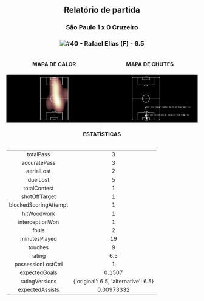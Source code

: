<h2 style="text-align: center;">Relatório de partida</h3>

<h3 style="text-align: center;">São Paulo 1 x 0 Cruzeiro</h3>

<h3 style="text-align: center;"><img src="https://api.sofascore.com/api/v1/player/928527/image">#40 - Rafael Elias (F) - 6.5</h3>

<div style="text-align: left; display: grid; grid-template-columns: 1fr 1fr;">
  <div>
    <h4 style="text-align: center;">MAPA DE CALOR</h3>
    <img src=../players/heatmaps/11067295_928527.png>
</div>
  <div>
    <h4 style="text-align: center;">MAPA DE CHUTES</h3>
    <img src=../players/shotmaps/11067295_928527.png>
  </div>
</div>

<h4 style="text-align: center;">ESTATÍSTICAS</h3>
<div style="text-align: center; display: grid; grid-template-columns: 1fr;">
  <div>
    <table>
        <tr>
            <td>totalPass
            </td>
            <td>3
            </td>
        </tr><tr>
            <td>accuratePass
            </td>
            <td>3
            </td>
        </tr><tr>
            <td>aerialLost
            </td>
            <td>2
            </td>
        </tr><tr>
            <td>duelLost
            </td>
            <td>5
            </td>
        </tr><tr>
            <td>totalContest
            </td>
            <td>1
            </td>
        </tr><tr>
            <td>shotOffTarget
            </td>
            <td>1
            </td>
        </tr><tr>
            <td>blockedScoringAttempt
            </td>
            <td>1
            </td>
        </tr><tr>
            <td>hitWoodwork
            </td>
            <td>1
            </td>
        </tr><tr>
            <td>interceptionWon
            </td>
            <td>1
            </td>
        </tr><tr>
            <td>fouls
            </td>
            <td>2
            </td>
        </tr><tr>
            <td>minutesPlayed
            </td>
            <td>19
            </td>
        </tr><tr>
            <td>touches
            </td>
            <td>9
            </td>
        </tr><tr>
            <td>rating
            </td>
            <td>6.5
            </td>
        </tr><tr>
            <td>possessionLostCtrl
            </td>
            <td>1
            </td>
        </tr><tr>
            <td>expectedGoals
            </td>
            <td>0.1507
            </td>
        </tr><tr>
            <td>ratingVersions
            </td>
            <td>{'original': 6.5, 'alternative': 6.5}
            </td>
        </tr><tr>
            <td>expectedAssists
            </td>
            <td>0.00973332
            </td>
        </tr>
        </table>
</div>